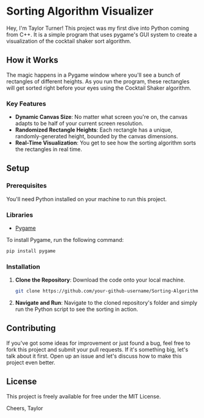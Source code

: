 # Sorting Algorithm Visualizer

Hey, I'm Taylor Turner! This project was my first dive into Python coming from C++. It is a simple program that uses pygame's GUI system to create a visualization of the cocktail shaker sort algorithm.

## How it Works

The magic happens in a Pygame window where you'll see a bunch of rectangles of different heights. As you run the program, these rectangles will get sorted right before your eyes using the Cocktail Shaker algorithm.

### Key Features

- **Dynamic Canvas Size**: No matter what screen you're on, the canvas adapts to be half of your current screen resolution.
- **Randomized Rectangle Heights**: Each rectangle has a unique, randomly-generated height, bounded by the canvas dimensions.
- **Real-Time Visualization**: You get to see how the sorting algorithm sorts the rectangles in real time.

## Setup

### Prerequisites

You'll need Python installed on your machine to run this project.

### Libraries

- [Pygame](https://www.pygame.org/download.shtml)

To install Pygame, run the following command:

```bash
pip install pygame
```

### Installation

1. **Clone the Repository**: Download the code onto your local machine.

    ```bash
    git clone https://github.com/your-github-username/Sorting-Algorithm-Visualizer.git
    ```

2. **Navigate and Run**: Navigate to the cloned repository's folder and simply run the Python script to see the sorting in action.

## Contributing

If you've got some ideas for improvement or just found a bug, feel free to fork this project and submit your pull requests. If it's something big, let's talk about it first. Open up an issue and let's discuss how to make this project even better.

## License

This project is freely available for free under the MIT License. 

Cheers,
Taylor